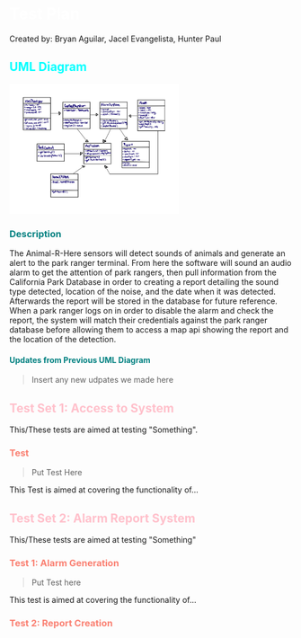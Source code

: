 # <span style="color:white"> Test Plan </span>
Created by: Bryan Aguilar, Jacel Evangelista, Hunter Paul

## <span style="color:aqua"> UML Diagram </span>
<img src="UMLDiagram.jpg" width=60% height=60%>

### <span style="color:teal"> Description </span>
The Animal-R-Here sensors will detect sounds of animals and generate an alert to the park ranger terminal. From here 
the software will sound an audio alarm to get the attention of park rangers, then pull information from the California 
Park Database in order to creating a report detailing the sound type detected, location of the noise, and the date when 
it was detected. Afterwards the report will be stored in the database for future reference. When a park ranger logs on 
in order to disable the alarm and check the report, the system will match their credentials against the park ranger database
before allowing them to access a map api showing the report and the location of the detection.

#### <span style="color:teal"> Updates from Previous UML Diagram </span>
>Insert any new udpates we made here

## <span style="color:pink"> Test Set 1: Access to System </span>
This/These tests are aimed at testing "Something".

### <span style="color:salmon"> Test </span>
>Put Test Here

This Test is aimed at covering the functionality of...


## <span style="color:pink"> Test Set 2: Alarm Report System </span>
This/These tests are aimed at testing "Something"

### <span style="color:salmon"> Test 1: Alarm Generation </span>
>Put Test here

This test is aimed at covering the functionality of...

### <span style="color:salmon"> Test 2: Report Creation </span>
